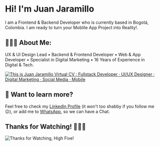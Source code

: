 # Hi! I'm Juan Jaramillo

I am a Frontend & Backend Developer who is currently based in Bogotá, Colombia. I am ready to turn your Moblile App Project into Reality!.

## 👨🏻‍💻 About Me:

UX & UI Design Lead • Backend & Frontend Developer • Web & App Developer • Specialist in Digital Marketing • 16 Years of Experience in Digital & Tech.

[![This is Juan Jaramillo Virtual CV : Fullstack Developer · UI/UX Designer · Digital Marketing · Social Media · Mobile](https://lh3.googleusercontent.com/u/0/drive-viewer/AAOQEOSekYb4D-amST8H9reFRLXa3jGCI8x7p7zt65rUXO0e_tQunBc4YqSy029IxfmFHgAFajh_YA8JRSrLS1wWZG4usFZCFg=w4014-h1536 'This is Juan Jaramillo Virtual CV : Fullstack Developer · UI/UX Designer · Digital Marketing · Social Media · Mobile')](https://codecademy.com) 

## 👀 Want to learn more?

Feel free to check my [LinkedIn Profile](https://www.linkedin.com/in/juan-jaramillo-tradebog/) (it won't too shabby if you follow me 😉), or add me to [WhatsApp](https://wa.link/anay7y), so we can have a Chat. 

## Thanks for Watching! 🙋🏻‍♂️

![Thanks for Watching, High Five!](https://content.codecademy.com/courses/learn-cpp/community-challenge/highfive.gif 'Thanks for Watching, High Five!')

